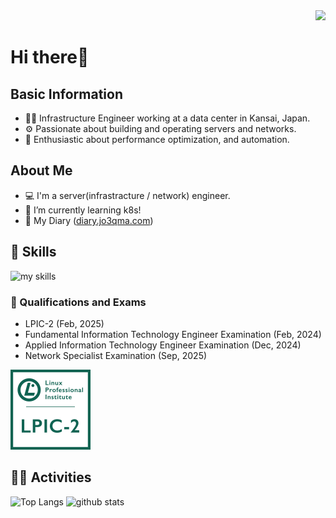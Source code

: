 <!-- Profile Page View Counter -->
<div align="right">
  <img src="https://komarev.com/ghpvc/?username=jo3qma" />
</div>

# Hi there👋
## Basic Information
- 👨‍💻 Infrastructure Engineer working at a data center in Kansai, Japan.
- ⚙️ Passionate about building and operating servers and networks.
- 🔧 Enthusiastic about performance optimization, and automation.



<!-- Profile -->
## About Me
- 💻 I'm a server(infrastracture / network) engineer.
- 🌱 I’m currently learning k8s!
- 📖 My Diary ([diary.jo3qma.com](https://diary.jo3qma.com))

<!-- Skill https://arc.net/l/quote/zizyykfh -->
## 🌱 Skills
<img alt="my skills" src="https://skillicons.dev/icons?theme=dark&perline=7&i=html,css,js,ruby,bash,python,docker,arch,redhat,ubuntu,nginx,openstack,fediverse,prometheus" />
<br>

### 🐧 Qualifications and Exams
- LPIC-2 (Feb, 2025)
- Fundamental Information Technology Engineer Examination (Feb, 2024)
- Applied Information Technology Engineer Examination (Dec, 2024)
- Network Specialist Examination (Sep, 2025)

<a href='https://www.credly.com/badges/7419b54f-2e36-4861-9b44-7b23247ab3e6/public_url'>
  <img src='/assets/img/lpic2.png' alt='LPIC-2 Certificate Exams' style='width:128px;'>
</a>

## 🏃‍♀️ Activities
<div align="left">
  <img alt="Top Langs" height="170px" src="https://github-readme-stats.vercel.app/api?username=jo3qma&theme=vue-dark&layout=compact" />
  <img alt="github stats" height="170px" src="https://github-readme-stats.vercel.app/api/top-langs/?username=jo3qma&theme=vue-dark&layout=compact" />
</div>
